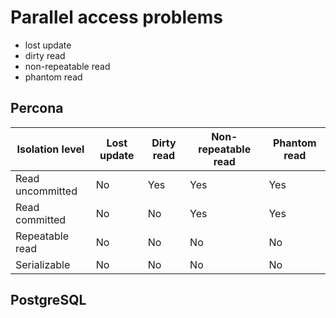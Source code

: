 # Parallel access problems
- lost update 
- dirty read
- non-repeatable read
- phantom read

## Percona

| Isolation level  | Lost update | Dirty read | Non-repeatable read | Phantom read |
| ---------------- | ----------- | ---------- | ------------------- | ------------ |
| Read uncommitted | No          | Yes        | Yes                 | Yes          |
| Read committed   | No          | No         | Yes                 | Yes          |
| Repeatable read  | No          | No         | No                  | No           |
| Serializable     | No          | No         | No                  | No           |

## PostgreSQL